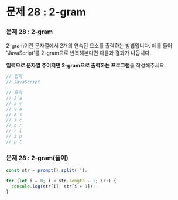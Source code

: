 # 문제 28 : 2-gram

### 문제 28 : 2-gram

2-gram이란 문자열에서 2개의 연속된 요소를 출력하는 방법입니다. 예를 들어 'JavaScript'를 2-gram으로 반복해본다면 다음과 결과가 나옵니다.

**입력으로 문자열 주어지면 2-gram으로 출력하는 프로그램**을 작성해주세요.

```javascript
// 입력
// JavaScript

// 출력
// J a
// a v
// v a
// a s
// s c
// c r
// r i
// i p
// p t
```



### 문제 28 : 2-gram\(풀이\)

```javascript
const str = prompt().split('');

for (let i = 0; i < str.length - 1; i++) {
  console.log(str[i], str[i + 1]);
}
```

